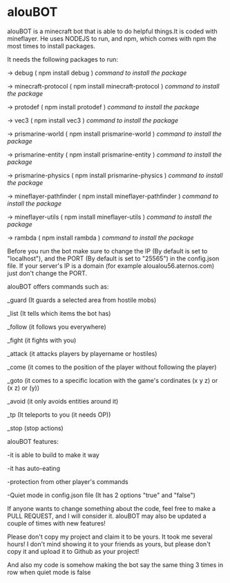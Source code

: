# alouBOT
alouBOT is a minecraft bot that is able to do helpful things.It is coded with mineflayer. He uses NODEJS to run, and npm, which 
comes with npm the most times to install packages.

It needs the following packages to run:

-> debug                 ( npm install debug )                    _command to install the package_

-> minecraft-protocol    ( npm install minecraft-protocol )       _command to install the package_

-> protodef              ( npm install protodef )                 _command to install the package_

-> vec3                  ( npm install vec3 )                     _command to install the package_

-> prismarine-world      ( npm install prismarine-world )         _command to install the package_

-> prismarine-entity     ( npm install prismarine-entity )        _command to install the package_

-> prismarine-physics    ( npm install prismarine-physics )       _command to install the package_

-> mineflayer-pathfinder ( npm install mineflayer-pathfinder )    _command to install the package_

-> mineflayer-utils      ( npm install mineflayer-utils )         _command to install the package_

-> rambda                ( npm install rambda )                   _command to install the package_


Before you run the bot make sure to change the IP (By default is set to "localhost"), and the PORT (By default is set to "25565") in the config.json file.
If your server's IP is a domain (for example aloualou56.aternos.com) just don't change the PORT.

alouBOT offers commands such as:

_guard (It guards a selected area from hostile mobs)

_list (It tells which items the bot has)

_follow (it follows you everywhere)

_fight (it fights with you)

_attack (it attacks players by playername or hostiles)

_come (it comes to the position of the player without following the player)

_goto (it comes to a specific location with the game's cordinates (x y z) or (x z) or (y))

_avoid (it only avoids entities around it)

_tp (It teleports to you (it needs OP))

_stop (stop actions)

alouBOT features:

-it is able to build to make it way

-it has auto-eating

-protection from other player's commands 

-Quiet mode in config.json file (It has 2 options "true" and "false")


If anyone wants to change something about the code, feel free to make a PULL REQUEST, and I will consider it.
alouBOT may also be updated a couple of times with new features!

Please don't copy my project and claim it to be yours. It took me several hours! I don't mind showing it to your friends as yours, but please don't copy it and upload it to Github as your project!

And also my code is somehow making the bot say the same thing 3 times in row when quiet mode is false


